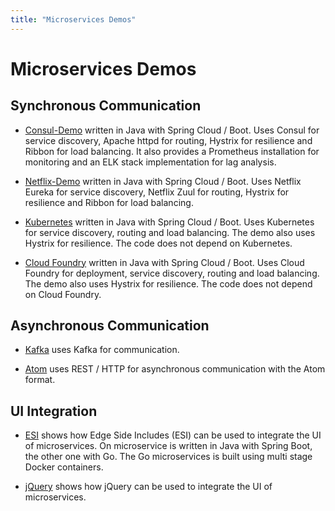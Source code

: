 ```yaml
---
title: "Microservices Demos"
---
```


# Microservices Demos

## Synchronous Communication

* [Consul-Demo](https://github.com/ewolff/microservice-consul) written
  in Java with Spring Cloud / Boot. Uses Consul for service discovery,
  Apache httpd for routing, Hystrix for resilience and Ribbon for load
  balancing. It also provides a Prometheus installation for monitoring
  and an ELK stack implementation for lag analysis.


* [Netflix-Demo](https://github.com/ewolff/microservice) written
  in Java with Spring Cloud / Boot. Uses Netflix Eureka for service discovery,
  Netflix Zuul for routing, Hystrix for resilience and Ribbon for load
  balancing.

* [Kubernetes](https://github.com/ewolff/microservice-kubernetes)
  written in Java with Spring Cloud / Boot. Uses Kubernetes for
  service discovery, routing and load balancing.  The demo also uses
  Hystrix for resilience. The code does not depend on Kubernetes.

* [Cloud Foundry](https://github.com/ewolff/microservice-cloudfoundry)
  written in Java with Spring Cloud / Boot. Uses Cloud Foundry for
  deployment, service discovery, routing and load balancing.  The demo
  also uses Hystrix for resilience. The code does not depend on
  Cloud Foundry.

## Asynchronous Communication

* [Kafka](https://github.com/ewolff/microservice-kafka) uses Kafka for
communication.

* [Atom](https://github.com/ewolff/microservice-atom) uses REST / HTTP
  for asynchronous communication with the Atom format.

## UI Integration

* [ESI](https://github.com/ewolff/SCS-ESI) shows how Edge Side
Includes (ESI) can be used to integrate the UI of microservices. On
microservice is written in Java with Spring Boot, the other one with
Go. The Go microservices is built using multi stage Docker containers.

* [jQuery](https://github.com/ewolff/SCS-jQuery) shows how jQuery can
  be used to integrate the UI of microservices.
